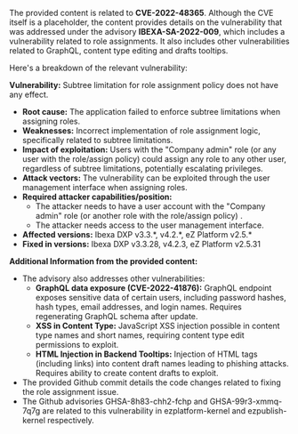 The provided content is related to **CVE-2022-48365**. Although the CVE itself is a placeholder, the content provides details on the vulnerability that was addressed under the advisory **IBEXA-SA-2022-009**, which includes a vulnerability related to role assignments. It also includes other vulnerabilities related to GraphQL, content type editing and drafts tooltips.

Here's a breakdown of the relevant vulnerability:

**Vulnerability:** Subtree limitation for role assignment policy does not have any effect.

*   **Root cause:** The application failed to enforce subtree limitations when assigning roles.
*   **Weaknesses:** Incorrect implementation of role assignment logic, specifically related to subtree limitations.
*  **Impact of exploitation:** Users with the "Company admin" role (or any user with the role/assign policy) could assign any role to any other user, regardless of subtree limitations, potentially escalating privileges.
*   **Attack vectors:** The vulnerability can be exploited through the user management interface when assigning roles.
*   **Required attacker capabilities/position:**
    *   The attacker needs to have a user account with the "Company admin" role (or another role with the role/assign policy) .
    *   The attacker needs access to the user management interface.
*   **Affected versions:** Ibexa DXP v3.3.\*, v4.2.\*, eZ Platform v2.5.\*
*   **Fixed in versions:** Ibexa DXP v3.3.28, v4.2.3, eZ Platform v2.5.31

**Additional Information from the provided content:**
*   The advisory also addresses other vulnerabilities:
    *   **GraphQL data exposure (CVE-2022-41876):** GraphQL endpoint exposes sensitive data of certain users, including password hashes, hash types, email addresses, and login names. Requires regenerating GraphQL schema after update.
    *   **XSS in Content Type:** JavaScript XSS injection possible in content type names and short names, requiring content type edit permissions to exploit.
    *   **HTML Injection in Backend Tooltips:** Injection of HTML tags (including links) into content draft names leading to phishing attacks. Requires ability to create content drafts to exploit.
* The provided Github commit details the code changes related to fixing the role assignment issue.
* The Github advisories GHSA-8h83-chh2-fchp and GHSA-99r3-xmmq-7q7g are related to this vulnerability in ezplatform-kernel and ezpublish-kernel respectively.